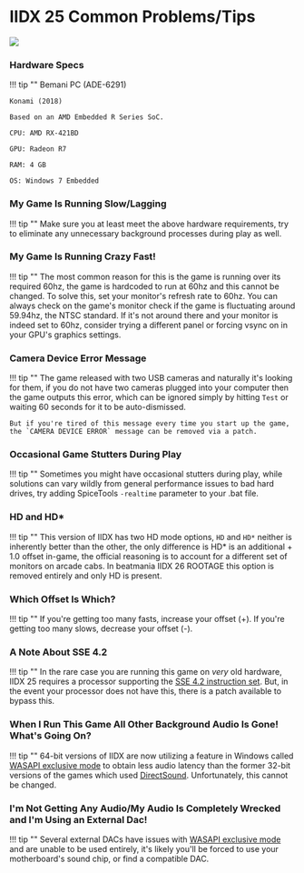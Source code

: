 # IIDX 25 Common Problems/Tips

<img src="/img/iidx25/cb.png">

### Hardware Specs

!!! tip ""
	Bemani PC (ADE-6291)

	Konami (2018)

	Based on an AMD Embedded R Series SoC.

	CPU: AMD RX-421BD

	GPU: Radeon R7

	RAM: 4 GB

	OS: Windows 7 Embedded 

### My Game Is Running Slow/Lagging

!!! tip ""
	Make sure you at least meet the above hardware requirements, try to eliminate any unnecessary background processes during play as well.

### My Game Is Running Crazy Fast!

!!! tip ""
	The most common reason for this is the game is running over its required 60hz, the game is hardcoded to run at 60hz and this cannot be changed. To solve this, set your monitor's refresh rate to 60hz. You can always check on the game's monitor check if the game is fluctuating around 59.94hz, the NTSC standard. If it's not around there and your monitor is indeed set to 60hz, consider trying a different panel or forcing vsync on in your GPU's graphics settings.

### Camera Device Error Message

!!! tip ""
	The game released with two USB cameras and naturally it's looking for them, if you do not have two cameras plugged into your computer then the game outputs this error, which can be ignored simply by hitting `Test` or waiting 60 seconds for it to be auto-dismissed.

	But if you're tired of this message every time you start up the game, the `CAMERA DEVICE ERROR` message can be removed via a patch.

### Occasional Game Stutters During Play

!!! tip ""
	Sometimes you might have occasional stutters during play, while solutions can vary wildly from general performance issues to bad hard drives, try adding SpiceTools `-realtime` parameter to your .bat file.

### HD and HD*

!!! tip ""
	This version of IIDX has two HD mode options, `HD` and `HD*` neither is inherently better than the other, the only difference is HD* is an additional + 1.0 offset in-game, the official reasoning is to account for a different set of monitors on arcade cabs. In beatmania IIDX 26 ROOTAGE this option is removed entirely and only HD is present.

### Which Offset Is Which?

!!! tip ""
	If you're getting too many fasts, increase your offset (+). If you're getting too many slows, decrease your offset (-).

### A Note About SSE 4.2

!!! tip ""
	In the rare case you are running this game on *very* old hardware, IIDX 25 requires a processor supporting the [SSE 4.2 instruction set](https://en.wikipedia.org/wiki/SSE4#SSE4.2). But, in the event your processor does not have this, there is a patch available to bypass this.

### When I Run This Game All Other Background Audio Is Gone! What's Going On?

!!! tip ""
	64-bit versions of IIDX are now utilizing a feature in Windows called [WASAPI exclusive mode](https://docs.microsoft.com/en-us/windows/win32/coreaudio/exclusive-mode-streams) to obtain less audio latency than the former 32-bit versions of the games which used [DirectSound](https://en.wikipedia.org/wiki/DirectSound). Unfortunately, this cannot be changed.

### I'm Not Getting Any Audio/My Audio Is Completely Wrecked and I'm Using an External Dac!

!!! tip ""
	Several external DACs have issues with [WASAPI exclusive mode](https://docs.microsoft.com/en-us/windows/win32/coreaudio/exclusive-mode-streams) and are unable to be used entirely, it's likely you'll be forced to use your motherboard's sound chip, or find a compatible DAC.


